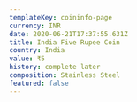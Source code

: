 ```yaml
---
templateKey: coininfo-page
currency: INR
date: 2020-06-21T17:37:55.631Z
title: India Five Rupee Coin
country: India
value: ₹5
history: complete later
composition: Stainless Steel
featured: false
---
```

